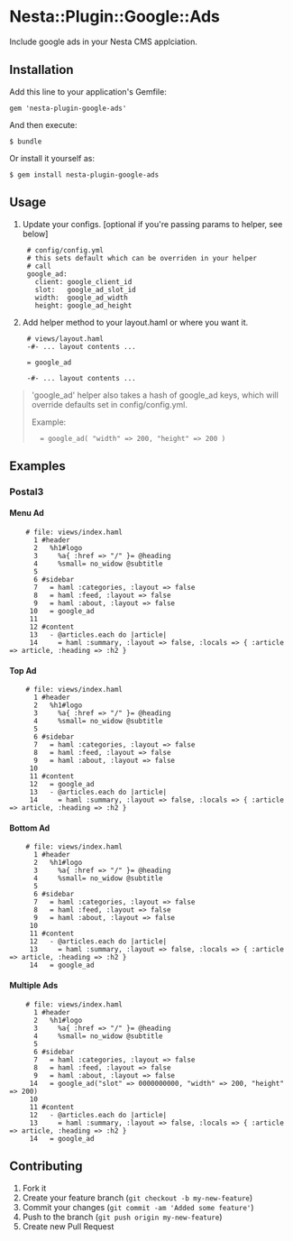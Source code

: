 # Nesta::Plugin::Google::Ads

Include google ads in your Nesta CMS applciation.

## Installation

Add this line to your application's Gemfile:

    gem 'nesta-plugin-google-ads'

And then execute:

    $ bundle

Or install it yourself as:

    $ gem install nesta-plugin-google-ads

## Usage

1. Update your configs. [optional if you're passing params to helper, see below]

        # config/config.yml
        # this sets default which can be overriden in your helper
        # call
        google_ad:
          client: google_client_id
          slot:   google_ad_slot_id
          width:  google_ad_width
          height: google_ad_height

2. Add helper method to your layout.haml or where you want it.

        # views/layout.haml
        -#- ... layout contents ...

        = google_ad

        -#- ... layout contents ...

> 'google_ad' helper also takes a hash of google_ad keys, which will
> override defaults set in config/config.yml.
>
> Example:
> 
>       = google_ad( "width" => 200, "height" => 200 )


## Examples

### Postal3

#### Menu Ad

        # file: views/index.haml
          1 #header
          2   %h1#logo
          3     %a{ :href => "/" }= @heading
          4     %small= no_widow @subtitle
          5 
          6 #sidebar
          7   = haml :categories, :layout => false
          8   = haml :feed, :layout => false
          9   = haml :about, :layout => false
         10   = google_ad
         11 
         12 #content
         13   - @articles.each do |article| 
         14     = haml :summary, :layout => false, :locals => { :article => article, :heading => :h2 }

#### Top Ad

        # file: views/index.haml
          1 #header
          2   %h1#logo
          3     %a{ :href => "/" }= @heading
          4     %small= no_widow @subtitle
          5 
          6 #sidebar
          7   = haml :categories, :layout => false
          8   = haml :feed, :layout => false
          9   = haml :about, :layout => false
         10 
         11 #content
         12   = google_ad
         13   - @articles.each do |article| 
         14     = haml :summary, :layout => false, :locals => { :article => article, :heading => :h2 }

#### Bottom Ad

        # file: views/index.haml
          1 #header
          2   %h1#logo
          3     %a{ :href => "/" }= @heading
          4     %small= no_widow @subtitle
          5 
          6 #sidebar
          7   = haml :categories, :layout => false
          8   = haml :feed, :layout => false
          9   = haml :about, :layout => false
         10 
         11 #content
         12   - @articles.each do |article| 
         13     = haml :summary, :layout => false, :locals => { :article => article, :heading => :h2 }
         14   = google_ad

#### Multiple Ads

        # file: views/index.haml
          1 #header
          2   %h1#logo
          3     %a{ :href => "/" }= @heading
          4     %small= no_widow @subtitle
          5 
          6 #sidebar
          7   = haml :categories, :layout => false
          8   = haml :feed, :layout => false
          9   = haml :about, :layout => false
         14   = google_ad("slot" => 0000000000, "width" => 200, "height" => 200)
         10 
         11 #content
         12   - @articles.each do |article| 
         13     = haml :summary, :layout => false, :locals => { :article => article, :heading => :h2 }
         14   = google_ad

## Contributing

1. Fork it
2. Create your feature branch (`git checkout -b my-new-feature`)
3. Commit your changes (`git commit -am 'Added some feature'`)
4. Push to the branch (`git push origin my-new-feature`)
5. Create new Pull Request
